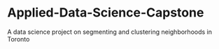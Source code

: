 # Applied-Data-Science-Capstone
A data science project on segmenting and clustering neighborhoods in Toronto
